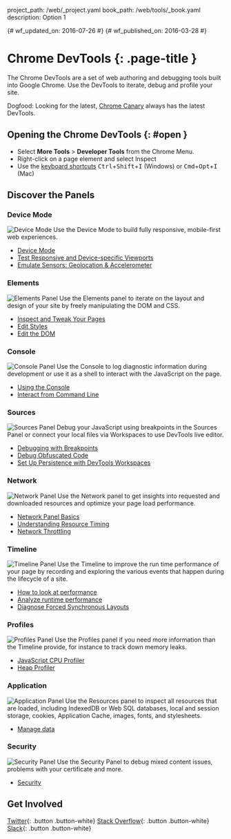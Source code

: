 project_path: /web/_project.yaml
book_path: /web/tools/_book.yaml
description: Option 1

{# wf_updated_on: 2016-07-26 #}
{# wf_published_on: 2016-03-28 #}

# Chrome DevTools {: .page-title }

The Chrome DevTools are a set of web authoring and debugging tools built
into Google Chrome. Use the DevTools to iterate, debug and profile your site.

Dogfood: Looking for the latest, [Chrome Canary](https://www.google.com/intl/en/chrome/browser/canary.html) always has the latest DevTools.

## Opening the Chrome DevTools {: #open }

* Select **More Tools** > **Developer Tools** from the Chrome Menu.
* Right-click on a page element and select Inspect
* Use the [keyboard shortcuts](/web/tools/chrome-devtools/inspect-styles/shortcuts)
<kbd>Ctrl</kbd>+<kbd>Shift</kbd>+<kbd>I</kbd> (Windows) or <kbd>Cmd</kbd>+<kbd>Opt</kbd>+<kbd>I</kbd> (Mac)

## Discover the Panels

### Device Mode
<img src="/web/tools/chrome-devtools/images/devicemode.png" alt="Device Mode" class="attempt-right">
Use the Device Mode to build fully responsive, mobile-first web experiences.</p>

* [Device Mode](/web/tools/chrome-devtools/device-mode/)
* [Test Responsive and Device-specific Viewports](/web/tools/chrome-devtools/device-mode/emulate-mobile-viewports)
* [Emulate Sensors: Geolocation &amp; Accelerometer](/web/tools/chrome-devtools/device-mode/device-input-and-sensors)

<div style="clear:both;"></div>

### Elements
<img src="images/elements-panel.png" alt="Elements Panel" class="attempt-right">
Use the Elements panel to iterate on the layout and design of your site by freely manipulating the DOM and CSS.

* [Inspect and Tweak Your Pages](/web/tools/chrome-devtools/inspect-styles/)
* [Edit Styles](/web/tools/chrome-devtools/inspect-styles/edit-styles)
* [Edit the DOM](/web/tools/chrome-devtools/inspect-styles/edit-dom)

<div style="clear:both;"></div>

### Console
<img src="images/console-panel.png" alt="Console Panel" class="attempt-right">
Use the Console to log diagnostic information during development or use it as a shell to interact with the JavaScript on the page.

* [Using the Console](/web/tools/chrome-devtools/console/)
* [Interact from Command Line](/web/tools/chrome-devtools/console/)

<div style="clear:both;"></div>

### Sources
<img src="images/sources-panel.png" alt="Sources Panel" class="attempt-right">
Debug your JavaScript using breakpoints in the Sources Panel or connect your local files via Workspaces to use DevTools live editor.

* [Debugging with Breakpoints](/web/tools/chrome-devtools/javascript/add-breakpoints)
* [Debug Obfuscated Code](/web/tools/chrome-devtools/javascript/add-breakpoints)
* [Set Up Persistence with DevTools Workspaces](/web/tools/setup/setup-workflow)

<div style="clear:both;"></div>

### Network
<img src="images/network-panel.png" alt="Network Panel" class="attempt-right">
Use the Network panel to get insights into requested and downloaded resources and optimize your page load performance.

* [Network Panel Basics](/web/tools/chrome-devtools/network-performance/resource-loading)
* [Understanding Resource Timing](/web/tools/chrome-devtools/network-performance/understanding-resource-timing)
* [Network Throttling](/web/tools/chrome-devtools/network-performance/network-conditions)

<div style="clear:both;"></div>

### Timeline
<img src="images/timeline-panel.png" alt="Timeline Panel" class="attempt-right">
Use the Timeline to improve the run time performance of your page by recording and exploring the various events that happen during the lifecycle of a site.

* [How to look at performance](/web/tools/chrome-devtools/evaluate-performance/timeline-tool)
* [Analyze runtime performance](/web/tools/chrome-devtools/rendering-tools/)
* [Diagnose Forced Synchronous Layouts](/web/tools/chrome-devtools/rendering-tools/forced-synchronous-layouts)

<div style="clear:both;"></div>

### Profiles
<img src="images/profiles-panel.png" alt="Profiles Panel" class="attempt-right">
Use the Profiles panel if you need more information than the Timeline provide, for instance to track down memory leaks.

* [JavaScript CPU Profiler](/web/tools/chrome-devtools/rendering-tools/js-execution)
* [Heap Profiler](/web/tools/chrome-devtools/memory-problems/)

<div style="clear:both;"></div>

### Application
<img src="images/application-panel.png" alt="Application Panel" class="attempt-right">
Use the Resources panel to inspect all resources that are loaded, including IndexedDB or Web SQL databases, local and session storage, cookies, Application Cache, images, fonts, and stylesheets.

* [Manage data](/web/tools/chrome-devtools/manage-data/local-storage)

<div style="clear:both;"></div>

### Security
<img src="images/security-panel.png" alt="Security Panel" class="attempt-right">
Use the Security Panel to debug mixed content issues, problems with your certificate and more.

* [Security](/web/tools/chrome-devtools/security)

<div style="clear:both;"></div>

## Get Involved

[Twitter](https://twitter.com/ChromeDevTools){: .button .button-white}
[Stack Overflow](https://stackoverflow.com/questions/tagged/google-chrome-devtools){: .button .button-white}
[Slack](https://chromiumdev.slack.com/messages/devtools/){: .button .button-white}
